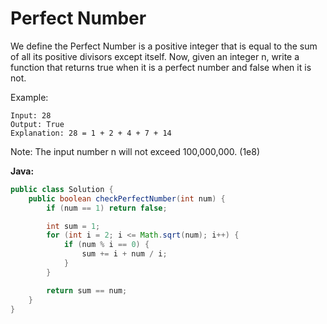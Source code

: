 # Perfect Number

We define the Perfect Number is a positive integer that is equal to the sum of all its positive divisors except itself.
Now, given an integer n, write a function that returns true when it is a perfect number and false when it is not.

Example:

    Input: 28
    Output: True
    Explanation: 28 = 1 + 2 + 4 + 7 + 14

Note: The input number n will not exceed 100,000,000. (1e8)

**Java:**
```java
public class Solution {
    public boolean checkPerfectNumber(int num) {
        if (num == 1) return false;

        int sum = 1;
        for (int i = 2; i <= Math.sqrt(num); i++) {
            if (num % i == 0) {
                sum += i + num / i;
            }
        }

        return sum == num;
    }
}
```
